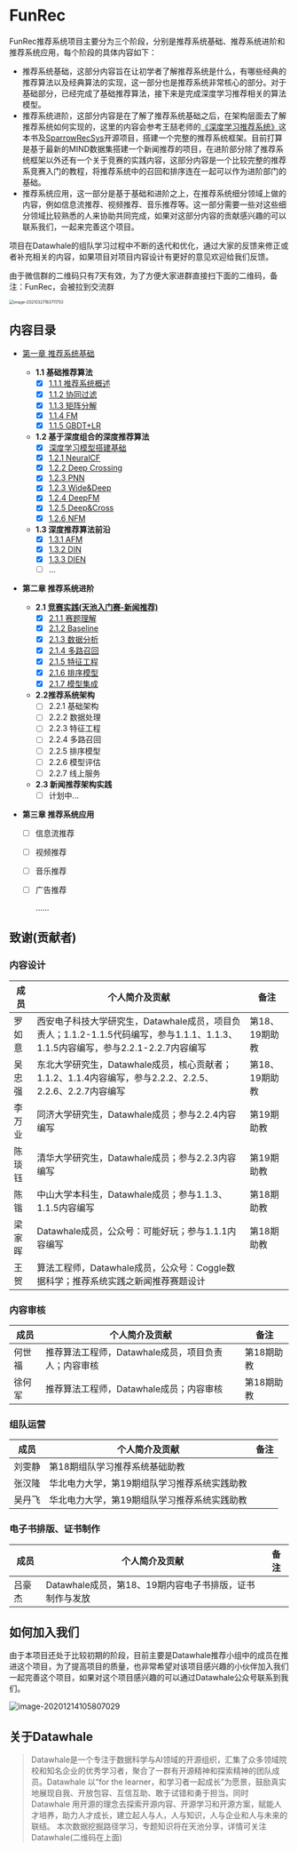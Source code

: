 ﻿# FunRec

FunRec推荐系统项目主要分为三个阶段，分别是推荐系统基础、推荐系统进阶和推荐系统应用，每个阶段的具体内容如下：

- 推荐系统基础，这部分内容旨在让初学者了解推荐系统是什么，有哪些经典的推荐算法以及经典算法的实现，这一部分也是推荐系统非常核心的部分。对于基础部分，已经完成了基础推荐算法，接下来是完成深度学习推荐相关的算法模型。
- 推荐系统进阶，这部分内容是在了解了推荐系统基础之后，在架构层面去了解推荐系统如何实现的，这里的内容会参考王喆老师的[《深度学习推荐系统》](https://book.douban.com/subject/35013197/)这本书及[SparrowRecSys](https://github.com/wzhe06/SparrowRecSys)开源项目，搭建一个完整的推荐系统框架。目前打算是基于最新的MIND数据集搭建一个新闻推荐的项目，在进阶部分除了推荐系统框架以外还有一个关于竞赛的实践内容，这部分内容是一个比较完整的推荐系竞赛入门的教程，将推荐系统中的召回和排序连在一起可以作为进阶部门的基础。
- 推荐系统应用，这一部分是基于基础和进阶之上，在推荐系统细分领域上做的内容，例如信息流推荐、视频推荐、音乐推荐等。这一部分需要一些对这些细分领域比较熟悉的人来协助共同完成，如果对这部分内容的贡献感兴趣的可以联系我们，一起来完善这个项目。

项目在Datawhale的组队学习过程中不断的迭代和优化，通过大家的反馈来修正或者补充相关的内容，如果项目对项目内容设计有更好的意见欢迎给我们反馈。

由于微信群的二维码只有7天有效，为了方便大家进群直接扫下面的二维码，备注：FunRec，会被拉到交流群

<img src="http://ryluo.oss-cn-chengdu.aliyuncs.com/图片image-20210327163711753.png" alt="image-20210327163711753" style="zoom:50%;" />

## 内容目录

- [第一章 推荐系统基础](https://github.com/datawhalechina/team-learning-rs/tree/master/RecommendationSystemFundamentals)

  - **1.1 基础推荐算法**
    - [x] [1.1.1 推荐系统概述](https://github.com/datawhalechina/team-learning-rs/blob/master/RecommendationSystemFundamentals/01%20%E6%A6%82%E8%BF%B0.md)
    - [x] [1.1.2 协同过滤](https://github.com/datawhalechina/team-learning-rs/blob/master/RecommendationSystemFundamentals/02%20%E5%8D%8F%E5%90%8C%E8%BF%87%E6%BB%A4.md)
    - [x] [1.1.3 矩阵分解](https://github.com/datawhalechina/team-learning-rs/blob/master/RecommendationSystemFundamentals/03%20%E7%9F%A9%E9%98%B5%E5%88%86%E8%A7%A3.md)
    - [x] [1.1.4 FM](https://github.com/datawhalechina/team-learning-rs/blob/master/RecommendationSystemFundamentals/04%20FM.md)
    - [x] [1.1.5 GBDT+LR](https://github.com/datawhalechina/team-learning-rs/blob/master/RecommendationSystemFundamentals/06%20GBDT%2BLR.md)
  - **1.2 基于深度组合的深度推荐算法**
    - [x] [深度学习模型搭建基础](https://github.com/datawhalechina/team-learning-rs/blob/master/DeepRecommendationModel/%E6%B7%B1%E5%BA%A6%E5%AD%A6%E4%B9%A0%E6%8E%A8%E8%8D%90%E7%B3%BB%E7%BB%9F%E6%A8%A1%E5%9E%8B%E6%90%AD%E5%BB%BA%E5%9F%BA%E7%A1%80.md)
    - [x] [1.2.1 NeuralCF](https://github.com/datawhalechina/team-learning-rs/blob/master/DeepRecommendationModel/NeuralCF.md)
    - [x] [1.2.2 Deep Crossing](https://github.com/datawhalechina/team-learning-rs/blob/master/DeepRecommendationModel/DeepCrossing.md)
    - [x] [1.2.3 PNN](https://github.com/datawhalechina/team-learning-rs/blob/master/DeepRecommendationModel/PNN.md)
    - [x] [1.2.3 Wide&Deep](https://github.com/datawhalechina/team-learning-rs/blob/master/RecommendationSystemFundamentals/05%20Wide%26Deep.md)
    - [x] [1.2.4 DeepFM](https://github.com/datawhalechina/team-learning-rs/blob/master/DeepRecommendationModel/DeepFM.md)
    - [x] [1.2.5 Deep&Cross](https://github.com/datawhalechina/team-learning-rs/blob/master/DeepRecommendationModel/DeepCrossing.md)
    - [x] [1.2.6 NFM](https://github.com/datawhalechina/team-learning-rs/blob/master/DeepRecommendationModel/NFM.md)
  - **1.3 深度推荐算法前沿**
    - [x] [1.3.1 AFM](https://github.com/datawhalechina/team-learning-rs/blob/master/DeepRecommendationModel/AFM.md)
    - [x] [1.3.2 DIN](https://github.com/datawhalechina/team-learning-rs/blob/master/DeepRecommendationModel/DIN.md)
    - [x] [1.3.3 DIEN](https://github.com/datawhalechina/team-learning-rs/blob/master/DeepRecommendationModel/DIEN.md)
    - [ ] ...

- **第二章 推荐系统进阶**

  - **2.1 [竞赛实践(天池入门赛-新闻推荐)](https://github.com/datawhalechina/team-learning-rs/tree/master/RecommandNews)**
    - [x] [2.1.1 赛题理解](https://github.com/datawhalechina/team-learning-rs/blob/master/RecommandNews/%E8%B5%9B%E9%A2%98%E7%90%86%E8%A7%A3%2BBaseline.ipynb)
    - [x] [2.1.2 Baseline](https://github.com/datawhalechina/team-learning-rs/blob/master/RecommandNews/%E8%B5%9B%E9%A2%98%E7%90%86%E8%A7%A3%2BBaseline.ipynb)
    - [x] [2.1.3 数据分析](https://github.com/datawhalechina/team-learning-rs/blob/master/RecommandNews/%E6%95%B0%E6%8D%AE%E5%88%86%E6%9E%90.ipynb)
    - [x] [2.1.4 多路召回](https://github.com/datawhalechina/team-learning-rs/blob/master/RecommandNews/%E5%A4%9A%E8%B7%AF%E5%8F%AC%E5%9B%9E.ipynb)
    - [x] [2.1.5 特征工程](https://github.com/datawhalechina/team-learning-rs/blob/master/RecommandNews/%E7%89%B9%E5%BE%81%E5%B7%A5%E7%A8%8B.ipynb)
    - [x] [2.1.6 排序模型](https://github.com/datawhalechina/team-learning-rs/blob/master/RecommandNews/%E6%8E%92%E5%BA%8F%E6%A8%A1%E5%9E%8B%2B%E6%A8%A1%E5%9E%8B%E8%9E%8D%E5%90%88.ipynb)
    - [x] [2.1.7 模型集成](https://github.com/datawhalechina/team-learning-rs/blob/master/RecommandNews/%E6%8E%92%E5%BA%8F%E6%A8%A1%E5%9E%8B%2B%E6%A8%A1%E5%9E%8B%E8%9E%8D%E5%90%88.ipynb)
  - **2.2推荐系统架构**
    - [ ] 2.2.1 基础架构
    - [ ] 2.2.2 数据处理
    - [ ] 2.2.3 特征工程
    - [ ] 2.2.4 多路召回
    - [ ] 2.2.5 排序模型
    - [ ] 2.2.6 模型评估
    - [ ] 2.2.7 线上服务
  - **2.3 新闻推荐架构实践**
    - [ ] 计划中...

- **第三章 推荐系统应用**

  - [ ] 信息流推荐
  
  - [ ] 视频推荐
  
  - [ ] 音乐推荐
    
  - [ ] 广告推荐
    
    ......
    



## 致谢(贡献者)

### 内容设计

| 成员   | 个人简介及贡献                                               | 备注           |
| ------ | ------------------------------------------------------------ | -------------- |
| 罗如意 | 西安电子科技大学研究生，Datawhale成员，项目负责人；1.1.2-1.1.5代码编写，参与1.1.1、1.1.3、1.1.5内容编写，参与2.2.1-2.2.7内容编写 | 第18、19期助教 |
| 吴忠强 | 东北大学研究生，Datawhale成员，核心贡献者；1.1.2、1.1.4内容编写，参与2.2.2、2.2.5、2.2.6、2.2.7内容编写 | 第18、19期助教 |
| 李万业 | 同济大学研究生，Datawhale成员；参与2.2.4内容编写             | 第19期助教     |
| 陈琰钰 | 清华大学研究生，Datawhale成员；参与2.2.3内容编写             | 第19期助教     |
| 陈锴   | 中山大学本科生，Datawhale成员；参与1.1.3、1.1.5内容编写      | 第18期助教     |
| 梁家晖 | Datawhale成员，公众号：可能好玩；参与1.1.1内容编写           | 第18期助教     |
| 王贺   | 算法工程师，Datawhale成员，公众号：Coggle数据科学；推荐系统实践之新闻推荐赛题设计 |                |

### 内容审核

| 成员   | 个人简介及贡献                                      | 备注       |
| ------ | --------------------------------------------------- | ---------- |
| 何世福 | 推荐算法工程师，Datawhale成员，项目负责人；内容审核 | 第18期助教 |
| 徐何军 | 推荐算法工程师，Datawhale成员；内容审核             | 第18期助教 |

### 组队运营

| 成员   | 个人简介及贡献                               | 备注 |
| ------ | -------------------------------------------- | ---- |
| 刘雯静 | 第18期组队学习推荐系统基础助教               |      |
| 张汉隆 | 华北电力大学，第19期组队学习推荐系统实践助教 |      |
| 吴丹飞 | 华北电力大学，第19期组队学习推荐系统实践助教 |      |

### 电子书排版、证书制作

| 成员   | 个人简介及贡献                                          | 备注 |
| ------ | ------------------------------------------------------- | ---- |
| 吕豪杰 | Datawhale成员，第18、19期内容电子书排版，证书制作与发放 |      |



## 如何加入我们

由于本项目还处于比较初期的阶段，目前主要是Datawhale推荐小组中的成员在推进这个项目，为了提高项目的质量，也非常希望对该项目感兴趣的小伙伴加入我们一起完善这个项目，如果对这个项目感兴趣的可以通过Datawhale公众号联系到我们。

![image-20201214105807029](http://ryluo.oss-cn-chengdu.aliyuncs.com/abc/image-20201214105807029.png)

## 关于Datawhale

> Datawhale是一个专注于数据科学与AI领域的开源组织，汇集了众多领域院校和知名企业的优秀学习者，聚合了一群有开源精神和探索精神的团队成员。Datawhale 以“for the learner，和学习者一起成长”为愿景，鼓励真实地展现自我、开放包容、互信互助、敢于试错和勇于担当。同时 Datawhale 用开源的理念去探索开源内容、开源学习和开源方案，赋能人才培养，助力人才成长，建立起人与人，人与知识，人与企业和人与未来的联结。 本次数据挖掘路径学习，专题知识将在天池分享，详情可关注Datawhale(二维码在上面)


